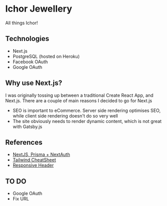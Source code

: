 # Ichor Jewellery

All things Ichor!

## Technologies

- Next.js
- PostgreSQL (hosted on Heroku)
- Facebook OAuth
- Google OAuth

## Why use Next.js?

I was originally tossing up between a traditional Create React App, and Next.js.
There are a couple of main reasons I decided to go for Next.js

- SEO is important to eCommerce. Server side rendering optimises SEO, while client side rendering doesn't do so very well
- The site obviously needs to render dynamic content, which is not great with Gatsby.js

## References

- [NextJS, Prisma + NextAuth](https://vercel.com/guides/nextjs-prisma-postgres)
- [Tailwind CheatSheet](https://tailwindcomponents.com/cheatsheet/)
- [Responsive Header](https://tailwindcomponents.com/component/responsive-header)

## TO DO

- Google OAuth
- Fix URL

